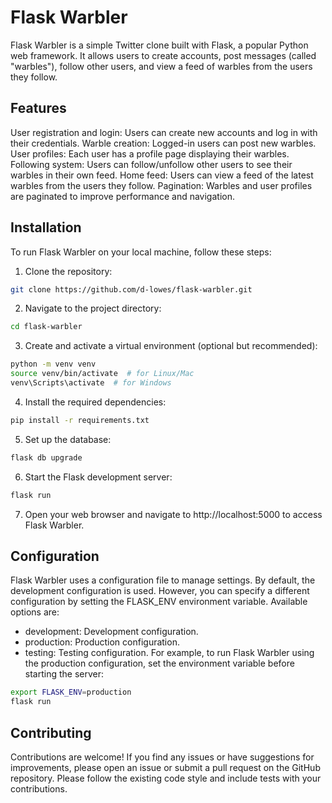 # Flask Warbler

Flask Warbler is a simple Twitter clone built with Flask, a popular Python web framework. It allows users to create accounts, post messages (called "warbles"), follow other users, and view a feed of warbles from the users they follow.

## Features
User registration and login: Users can create new accounts and log in with their credentials.
Warble creation: Logged-in users can post new warbles.
User profiles: Each user has a profile page displaying their warbles.
Following system: Users can follow/unfollow other users to see their warbles in their own feed.
Home feed: Users can view a feed of the latest warbles from the users they follow.
Pagination: Warbles and user profiles are paginated to improve performance and navigation.

## Installation
To run Flask Warbler on your local machine, follow these steps:

1. Clone the repository:

```bash
git clone https://github.com/d-lowes/flask-warbler.git
```
2. Navigate to the project directory:

``` bash
cd flask-warbler
```

3. Create and activate a virtual environment (optional but recommended):

```bash
python -m venv venv
source venv/bin/activate  # for Linux/Mac
venv\Scripts\activate  # for Windows
```

4. Install the required dependencies:

```bash
pip install -r requirements.txt
```

5. Set up the database:

```bash
flask db upgrade
```

6. Start the Flask development server:

```bash
flask run
```

7. Open your web browser and navigate to http://localhost:5000 to access Flask Warbler.

## Configuration
Flask Warbler uses a configuration file to manage settings. By default, the development configuration is used. However, you can specify a different configuration by setting the FLASK_ENV environment variable. Available options are:

- development: Development configuration.
- production: Production configuration.
- testing: Testing configuration.
For example, to run Flask Warbler using the production configuration, set the environment variable before starting the server:

``` bash
export FLASK_ENV=production
flask run
```

## Contributing
Contributions are welcome! If you find any issues or have suggestions for improvements, please open an issue or submit a pull request on the GitHub repository. Please follow the existing code style and include tests with your contributions.